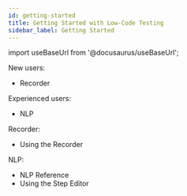 ```yaml
---
id: getting-started
title: Getting Started with Low-Code Testing
sidebar_label: Getting Started
---
```

import useBaseUrl from '@docusaurus/useBaseUrl';

New users:
  * Recorder

Experienced users:
  * NLP

Recorder:
  * Using the Recorder

NLP:
  * NLP Reference
  * Using the Step Editor
